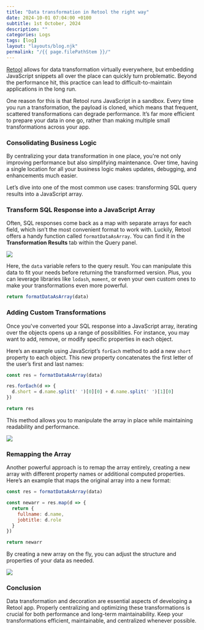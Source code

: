 ```yaml
---
title: "Data transformation in Retool the right way"
date: 2024-10-01 07:04:00 +0100
subtitle: 1st October, 2024
description: ""
categories: Logs
tags: [log]
layout: "layouts/blog.njk"
permalink: "/{{ page.filePathStem }}/"
---
```




 

[Retool](https://retool.com/) allows for data transformation virtually everywhere, but embedding JavaScript snippets all over the place can quickly turn problematic. Beyond the performance hit, this practice can lead to difficult-to-maintain applications in the long run.

One reason for this is that Retool runs JavaScript in a sandbox. Every time you run a transformation, the payload is cloned, which means that frequent, scattered transformations can degrade performance. It’s far more efficient to prepare your data in one go, rather than making multiple small transformations across your app.



### Consolidating Business Logic

By centralizing your data transformation in one place, you're not only improving performance but also simplifying maintenance. Over time, having a single location for all your business logic makes updates, debugging, and enhancements much easier.

Let’s dive into one of the most common use cases: transforming SQL query results into a JavaScript array.



### Transform SQL Response into a JavaScript Array

Often, SQL responses come back as a map with separate arrays for each field, which isn’t the most convenient format to work with. Luckily, Retool offers a handy function called `formatDataAsArray`. You can find it in the **Transformation Results** tab within the Query panel.

![](/assets/blog/data-transformation-in-retool-the-right-way/01.png)

Here, the `data` variable refers to the query result. You can manipulate this data to fit your needs before returning the transformed version. Plus, you can leverage libraries like `lodash`, `moment`, or even your own custom ones to make your transformations even more powerful.

```js
return formatDataAsArray(data)
```



### Adding Custom Transformations

Once you've converted your SQL response into a JavaScript array, iterating over the objects opens up a range of possibilities. For instance, you may want to add, remove, or modify specific properties in each object.

Here’s an example using JavaScript’s `forEach` method to add a new `short` property to each object. This new property concatenates the first letter of the user’s first and last names:

```js
const res = formatDataAsArray(data)

res.forEach(d => {
  d.short = d.name.split(' ')[0][0] + d.name.split(' ')[1][0]
})

return res
```

This method allows you to manipulate the array in place while maintaining readability and performance.

![](/assets/blog/data-transformation-in-retool-the-right-way/02.png)

### Remapping the Array

Another powerful approach is to remap the array entirely, creating a new array with different property names or additional computed properties. Here’s an example that maps the original array into a new format:

```js
const res = formatDataAsArray(data)

const newarr = res.map(d => {
  return {
    fullname: d.name,
    jobtitle: d.role
  }
})

return newarr
```

By creating a new array on the fly, you can adjust the structure and properties of your data as needed.

![](/assets/blog/data-transformation-in-retool-the-right-way/03.png)

### Conclusion

Data transformation and decoration are essential aspects of developing a Retool app. Properly centralizing and optimizing these transformations is crucial for both performance and long-term maintainability. Keep your transformations efficient, maintainable, and centralized whenever possible.
